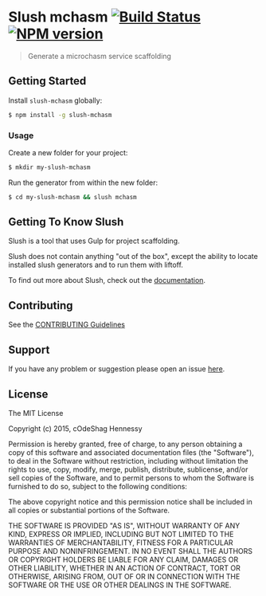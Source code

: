 # Slush mchasm [![Build Status](https://secure.travis-ci.org/codeshaghennessy@gmail.com/slush-mchasm.png?branch=master)](https://travis-ci.org/codeshaghennessy@gmail.com/slush-mchasm) [![NPM version](https://badge-me.herokuapp.com/api/npm/slush-mchasm.png)](http://badges.enytc.com/for/npm/slush-mchasm)

> Generate a microchasm service scaffolding


## Getting Started

Install `slush-mchasm` globally:

```bash
$ npm install -g slush-mchasm
```

### Usage

Create a new folder for your project:

```bash
$ mkdir my-slush-mchasm
```

Run the generator from within the new folder:

```bash
$ cd my-slush-mchasm && slush mchasm
```

## Getting To Know Slush

Slush is a tool that uses Gulp for project scaffolding.

Slush does not contain anything "out of the box", except the ability to locate installed slush generators and to run them with liftoff.

To find out more about Slush, check out the [documentation](https://github.com/slushjs/slush).

## Contributing

See the [CONTRIBUTING Guidelines](https://github.com/codeshaghennessy@gmail.com/slush-mchasm/blob/master/CONTRIBUTING.md)

## Support
If you have any problem or suggestion please open an issue [here](https://github.com/codeshaghennessy@gmail.com/slush-mchasm/issues).

## License 

The MIT License

Copyright (c) 2015, cOdeShag Hennessy

Permission is hereby granted, free of charge, to any person
obtaining a copy of this software and associated documentation
files (the "Software"), to deal in the Software without
restriction, including without limitation the rights to use,
copy, modify, merge, publish, distribute, sublicense, and/or sell
copies of the Software, and to permit persons to whom the
Software is furnished to do so, subject to the following
conditions:

The above copyright notice and this permission notice shall be
included in all copies or substantial portions of the Software.

THE SOFTWARE IS PROVIDED "AS IS", WITHOUT WARRANTY OF ANY KIND,
EXPRESS OR IMPLIED, INCLUDING BUT NOT LIMITED TO THE WARRANTIES
OF MERCHANTABILITY, FITNESS FOR A PARTICULAR PURPOSE AND
NONINFRINGEMENT. IN NO EVENT SHALL THE AUTHORS OR COPYRIGHT
HOLDERS BE LIABLE FOR ANY CLAIM, DAMAGES OR OTHER LIABILITY,
WHETHER IN AN ACTION OF CONTRACT, TORT OR OTHERWISE, ARISING
FROM, OUT OF OR IN CONNECTION WITH THE SOFTWARE OR THE USE OR
OTHER DEALINGS IN THE SOFTWARE.

